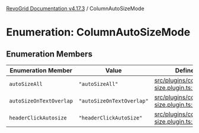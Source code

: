 [RevoGrid Documentation v4.17.3](README.md) / ColumnAutoSizeMode

# Enumeration: ColumnAutoSizeMode

## Enumeration Members

| Enumeration Member | Value | Defined in |
| ------ | ------ | ------ |
| `autoSizeAll` | `"autoSizeAll"` | [src/plugins/column.auto-size.plugin.ts:61](https://github.com/revolist/revogrid/blob/3aa06b5b2b2375c31a2a8275a0aefcbc04de60c5/src/plugins/column.auto-size.plugin.ts#L61) |
| `autoSizeOnTextOverlap` | `"autoSizeOnTextOverlap"` | [src/plugins/column.auto-size.plugin.ts:59](https://github.com/revolist/revogrid/blob/3aa06b5b2b2375c31a2a8275a0aefcbc04de60c5/src/plugins/column.auto-size.plugin.ts#L59) |
| `headerClickAutosize` | `"headerClickAutoSize"` | [src/plugins/column.auto-size.plugin.ts:57](https://github.com/revolist/revogrid/blob/3aa06b5b2b2375c31a2a8275a0aefcbc04de60c5/src/plugins/column.auto-size.plugin.ts#L57) |
